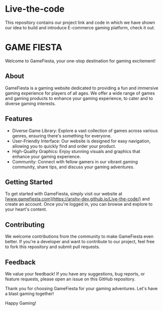 # Live-the-code
This repository contains our project link and code in which we have shown our idea to build and introduce  E-commerce gaming platform, check it out.

# GAME FIESTA

Welcome to GameFiesta, your one-stop destination for gaming excitement!

## About

GameFiesta is a gaming website dedicated to providing a fun and immersive gaming experience for players of all ages. We offer a wide range of games and gaming products to enhance your gaming experience, to cater and to diverse gaming interests.

## Features

- Diverse Game Library: Explore a vast collection of games across various genres, ensuring there's something for everyone.
- User-Friendly Interface: Our website is designed for easy navigation, allowing you to quickly find and order your product.
- High-Quality Graphics: Enjoy stunning visuals and graphics that enhance your gaming experience.
- Community: Connect with fellow gamers in our vibrant gaming community, share tips, and discuss your gaming adventures.

## Getting Started

To get started with GameFiesta, simply visit our website at [www.gamefiesta.com](https://anshv-dev.github.io/Live-the-code/) and create an account. Once you're logged in, you can browse and explore to your heart's content.

## Contributing

We welcome contributions from the community to make GameFiesta even better. If you're a developer and want to contribute to our project, feel free to fork this repository and submit pull requests.

## Feedback

We value your feedback! If you have any suggestions, bug reports, or feature requests, please open an issue on this GitHub repository.


Thank you for choosing GameFiesta for your gaming adventures. Let's have a blast gaming together!

Happy Gaming!
